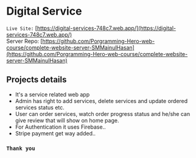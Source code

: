 # Digital Service

`Live Site:` [https://digital-services-748c7.web.app/](https://digital-services-748c7.web.app/) </br>
Server Repo: [https://github.com/Porgramming-Hero-web-course/complete-website-server-SMMainulHasan](https://github.com/Porgramming-Hero-web-course/complete-website-server-SMMainulHasan)

## Projects details

- It's a service related web app
- Admin has right to add services, delete services and update ordered services status etc.
- User can order services, watch order progress status and he/she can give review that will show on home page.
- For Authentication it uses Firebase..
- Stripe payment get way added..

### `Thank you`